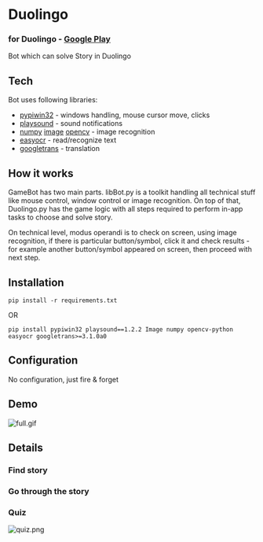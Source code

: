 # Duolingo
### for Duolingo - [Google Play](https://play.google.com/store/apps/details?id=com.duolingo)
Bot which can solve Story in Duolingo

## Tech

Bot uses following libraries:
- [pypiwin32](https://pypi.org/project/pypiwin32/) - windows handling, mouse cursor move, clicks
- [playsound](https://pypi.org/project/playsound/) - sound notifications
- [numpy](https://pypi.org/project/numpy/) [image](https://pypi.org/project/image/) [opencv](https://pypi.org/project/opencv-python/) - image recognition
- [easyocr](https://pypi.org/project/easyocr/) - read/recognize text
- [googletrans](https://pypi.org/project/googletrans/) - translation


## How it works

GameBot has two main parts. libBot.py is a toolkit handling all technical stuff like mouse control, window control or image recognition. On top of that, Duolingo.py has the game logic with all steps required to perform in-app tasks to choose and solve story.

On technical level, modus operandi is to check on screen, using image recognition, if there is particular button/symbol, click it and check results - for example another button/symbol appeared on screen, then proceed with next step.

## Installation

```pip install -r requirements.txt```

OR

```pip install pypiwin32 playsound==1.2.2 Image numpy opencv-python easyocr googletrans>=3.1.0a0```

## Configuration

No configuration, just fire & forget

## Demo

![full.gif](https://raw.githubusercontent.com/toleksa/GameBot/main/duolingo/doc/full.gif)

## Details

### Find story

### Go through the story

### Quiz

![quiz.png](https://raw.githubusercontent.com/toleksa/GameBot/main/duolingo/doc/quiz.png)
